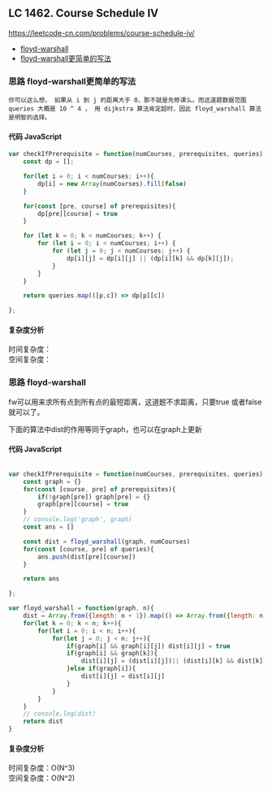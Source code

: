 ## LC 1462. Course Schedule IV
https://leetcode-cn.com/problems/course-schedule-iv/
- [floyd-warshall](#思路-floyd-warshall)
- [floyd-warshall更简单的写法](#思路-floyd-warshall更简单的写法)

### 思路 floyd-warshall更简单的写法
 `你可以这么想， 如果从 i 到 j 的距离大于 0，那不就是先修课么。而这道题数据范围 queries 大概是 10 ^ 4 ， 用 dijkstra 算法肯定超时，因此 floyd_warshall 算法是明智的选择。`
#### 代码 JavaScript

```JavaScript
var checkIfPrerequisite = function(numCourses, prerequisites, queries) {
    const dp = [];

    for(let i = 0; i < numCourses; i++){
        dp[i] = new Array(numCourses).fill(false)
    }

    for(const [pre, course] of prerequisites){
        dp[pre][course] = true
    }

    for (let k = 0; k < numCourses; k++) {
        for (let i = 0; i < numCourses; i++) {
            for (let j = 0; j < numCourses; j++) {
                dp[i][j] = dp[i][j] || (dp[i][k] && dp[k][j]);
            }
        }
    }

    return queries.map(([p,c]) => dp[p][c])

};

```

#### 复杂度分析
时间复杂度： </br>
空间复杂度：
### 思路 floyd-warshall
fw可以用来求所有点到所有点的最短距离，这道题不求距离，只要true 或者false 就可以了。

下面的算法中dist的作用等同于graph，也可以在graph上更新
#### 代码 JavaScript

```JavaScript

var checkIfPrerequisite = function(numCourses, prerequisites, queries) {
    const graph = {}
    for(const [course, pre] of prerequisites){
        if(!graph[pre]) graph[pre] = {}
        graph[pre][course] = true
    }
    // console.log('graph', graph)
    const ans = [] 

    const dist = floyd_warshall(graph, numCourses)
    for(const [course, pre] of queries){
        ans.push(dist[pre][course])
    }

    return ans

};

var floyd_warshall = function(graph, n){
    dist = Array.from({length: n + 1}).map(() => Array.from({length: n + 1}).fill(false))
    for(let k = 0; k < n; k++){
        for(let i = 0; i < n; i++){
            for(let j = 0; j < n; j++){
                if(graph[i] && graph[i][j]) dist[i][j] = true
                if(graph[i] && graph[k]){
                    dist[i][j] = (dist[i][j])|| (dist[i][k] && dist[k][j])
                }else if(graph[i]){
                    dist[i][j] = dist[i][j]
                }
            }
        }
    }
    // console.log(dist)
    return dist
}

```

#### 复杂度分析
时间复杂度：O(N^3) </br>
空间复杂度：O(N^2)
